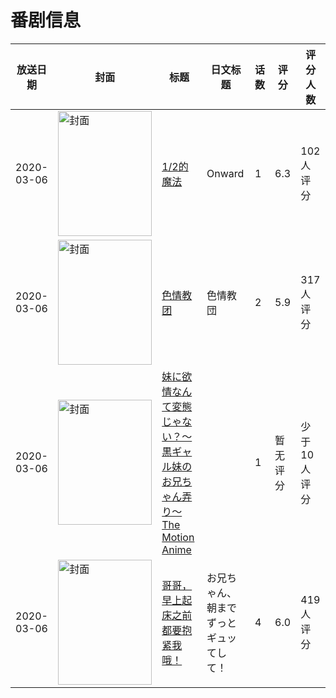 # 番剧信息

|放送日期|封面|标题|日文标题|话数|评分|评分人数|
|---|---|---|---|---|---|---|
|2020-03-06|<img src="https://lain.bgm.tv/pic/cover/c/6a/e0/283564_07Qer.jpg" alt="封面" style="width:150px;height:200px;object-fit:cover;">|[1/2的魔法](https://bangumi.tv/subject/283564)|Onward|1|6.3|102人评分|
|2020-03-06|<img src="https://bangumi.tv/img/no_icon_subject.png" alt="封面" style="width:150px;height:200px;object-fit:cover;">|[色情教团](https://bangumi.tv/subject/298707)|色情教団|2|5.9|317人评分|
|2020-03-06|<img src="https://bangumi.tv/img/no_icon_subject.png" alt="封面" style="width:150px;height:200px;object-fit:cover;">|[妹に欲情なんて変態じゃない？～黒ギャル妹のお兄ちゃん弄り～ The Motion Anime](https://bangumi.tv/subject/344435)||1|暂无评分|少于10人评分|
|2020-03-06|<img src="https://bangumi.tv/img/no_icon_subject.png" alt="封面" style="width:150px;height:200px;object-fit:cover;">|[哥哥，早上起床之前都要抱紧我哦！](https://bangumi.tv/subject/296124)|お兄ちゃん、朝までずっとギュッてして！|4|6.0|419人评分|
